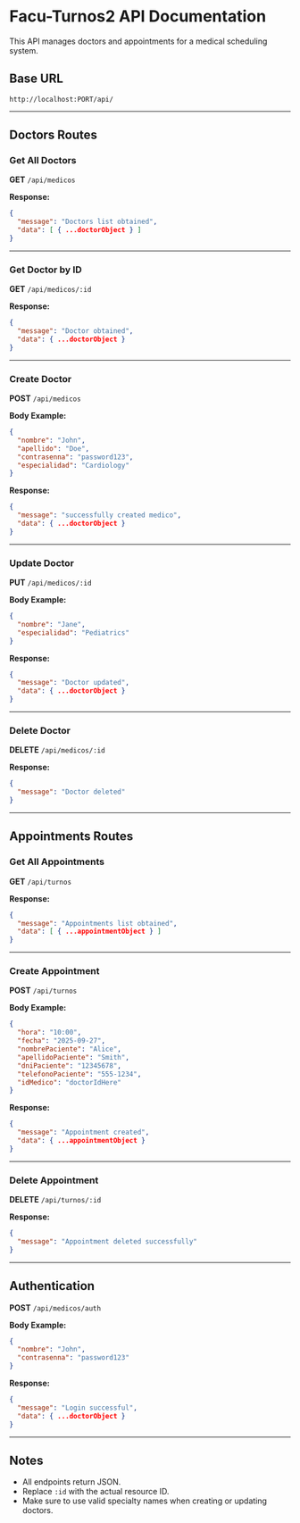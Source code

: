 # Facu-Turnos2 API Documentation

This API manages doctors and appointments for a medical scheduling system.

## Base URL

```
http://localhost:PORT/api/
```

---

## Doctors Routes

### Get All Doctors

**GET** `/api/medicos`

**Response:**
```json
{
  "message": "Doctors list obtained",
  "data": [ { ...doctorObject } ]
}
```

---

### Get Doctor by ID

**GET** `/api/medicos/:id`

**Response:**
```json
{
  "message": "Doctor obtained",
  "data": { ...doctorObject }
}
```

---

### Create Doctor

**POST** `/api/medicos`

**Body Example:**
```json
{
  "nombre": "John",
  "apellido": "Doe",
  "contrasenna": "password123",
  "especialidad": "Cardiology"
}
```

**Response:**
```json
{
  "message": "successfully created medico",
  "data": { ...doctorObject }
}
```

---

### Update Doctor

**PUT** `/api/medicos/:id`

**Body Example:**
```json
{
  "nombre": "Jane",
  "especialidad": "Pediatrics"
}
```

**Response:**
```json
{
  "message": "Doctor updated",
  "data": { ...doctorObject }
}
```

---

### Delete Doctor

**DELETE** `/api/medicos/:id`

**Response:**
```json
{
  "message": "Doctor deleted"
}
```

---

## Appointments Routes

### Get All Appointments

**GET** `/api/turnos`

**Response:**
```json
{
  "message": "Appointments list obtained",
  "data": [ { ...appointmentObject } ]
}
```

---

### Create Appointment

**POST** `/api/turnos`

**Body Example:**
```json
{
  "hora": "10:00",
  "fecha": "2025-09-27",
  "nombrePaciente": "Alice",
  "apellidoPaciente": "Smith",
  "dniPaciente": "12345678",
  "telefonoPaciente": "555-1234",
  "idMedico": "doctorIdHere"
}
```

**Response:**
```json
{
  "message": "Appointment created",
  "data": { ...appointmentObject }
}
```

---

### Delete Appointment

**DELETE** `/api/turnos/:id`

**Response:**
```json
{
  "message": "Appointment deleted successfully"
}
```

---

## Authentication

**POST** `/api/medicos/auth`

**Body Example:**
```json
{
  "nombre": "John",
  "contrasenna": "password123"
}
```

**Response:**
```json
{
  "message": "Login successful",
  "data": { ...doctorObject }
}
```

---

## Notes

- All endpoints return JSON.
- Replace `:id` with the actual resource ID.
- Make sure to use valid specialty names when creating or updating doctors.

